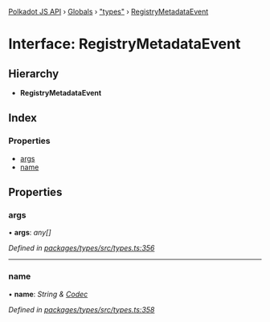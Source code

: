 [Polkadot JS API](../README.md) › [Globals](../globals.md) › ["types"](../modules/_types_.md) › [RegistryMetadataEvent](_types_.registrymetadataevent.md)

# Interface: RegistryMetadataEvent

## Hierarchy

* **RegistryMetadataEvent**

## Index

### Properties

* [args](_types_.registrymetadataevent.md#args)
* [name](_types_.registrymetadataevent.md#name)

## Properties

###  args

• **args**: *any[]*

*Defined in [packages/types/src/types.ts:356](https://github.com/polkadot-js/api/blob/ffaea83e3e/packages/types/src/types.ts#L356)*

___

###  name

• **name**: *String & [Codec](_types_.codec.md)*

*Defined in [packages/types/src/types.ts:358](https://github.com/polkadot-js/api/blob/ffaea83e3e/packages/types/src/types.ts#L358)*
